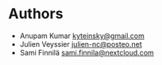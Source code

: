 <!--
  - SPDX-FileCopyrightText: 2020 Nextcloud GmbH and Nextcloud contributors
  - SPDX-License-Identifier: CC0-1.0
-->
# Authors

- Anupam Kumar <kyteinsky@gmail.com>
- Julien Veyssier <julien-nc@posteo.net>
- Sami Finnilä <sami.finnila@nextcloud.com>
